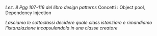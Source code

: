*Lez. 8* 
*Pgg 107-116 del libro design patterns*
Concetti : Object pool, Dependency Injection

*Lasciamo le sottoclassi decidere quale class istanziare e rimandiamo l'istanziazione incapsulandola in una classe creatore*